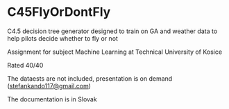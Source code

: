 # C45FlyOrDontFly
C4.5 decision tree generator designed to train on GA and weather data to help pilots decide whether to fly or not


Assignment for subject Machine Learning at Technical University of Kosice

Rated 40/40

The dataests are not included, presentation is on demand (stefankando117@gmail.com)

The documentation is in Slovak
